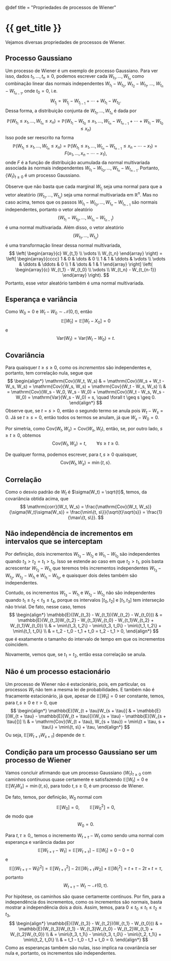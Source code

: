 @def title = "Propriedades de processos de Wiener"

# {{ get_title }}

Vejamos diversas propriedades de processos de Wiener.

## Processo Gaussiano

Um processo de Wiener é um exemplo de processo Gaussiano. Para ver isso, dados $t_1, \ldots, t_n \geq 0$, podemos escrever cada $W_{t_1}, \ldots, W_{t_n}$ como combinação linear das normais independentes $W_{t_1} - W_{t_0}$, $W_{t_2} - W_{t_1}$, ..., $W_{t_n} - W_{t_{n-1}}$, onde $t_0 = 0$, i.e.
$$
W_{t_j} = W_{t_j} - W_{t_{j-1}} + \cdots + W_{t_1} - W_{t_0}.
$$
Dessa forma, a distribuição conjunta de $W_{t_1}, \ldots, W_{t_n}$ é dada por
$$
\mathbb{P}(W_{t_1} \leq x_1, \ldots, W_{t_n} \leq x_n) = \mathbb{P}(W_{t_1} - W_{t_0} \leq x_1, \ldots, W_{t_n} - W_{t_{n-1}} + \cdots + W_{t_1} - W_{t_0} \leq x_n)
$$
Isso pode ser reescrito na forma
$$
\mathbb{P}(W_{t_1} \leq x_1, \ldots, W_{t_n} \leq x_n) = \mathbb{P}(W_{t_1} \leq x_1, \ldots, W_{t_n} - W_{t_{n-1}} \leq x_n - \cdots - x_1) = F(x_1, \ldots, x_n - \cdots - x_1),
$$
onde $F$ é a função de distribuição acumulada da normal multivariada associada às normais independentes $W_{t_1} - W_{t_0}, \ldots, W_{t_n} - W_{t_{n-1}}$. Portanto, $\{W_t\}_{t\geq 0}$ é um processo Gaussiano.

Observe que não basta que cada marginal $W_{t_j}$ seja uma normal para que a vetor aleatório $(W_{t_1}, \ldots, W_{t_n})$ seja uma normal multivariada em $\mathbb{R}^n.$ Mas no caso acima, temos que os passos $W_{t_1} - W_{t_0}, \ldots, W_{t_n} - W_{t_{n-1}}$ são normais independentes, portanto o vetor aleatório
$$
    (W_{t_1} - W_{t_0}, \ldots, W_{t_n} - W_{t_{n-1}})
$$
é uma normal multivariada. Além disso, o vetor aleatório
$$
    (W_{t_1}, \ldots, W_{t_n})
$$
é uma transformação linear dessa normal multivariada,
$$
    \left( \begin{array}{c} W_{t_1} \\ \vdots \\ W_{t_n} \end{array} \right) = \left[ \begin{array}{cccc} 1 & 0 & \dots & 0 \\ 1 & 1 & \ddots & \vdots \\ \vdots & \ddots & \ddots & 0 \\ 1 & \dots & 1 & 1 \end{array} \right] \left( \begin{array}{c} W_{t_1} - W_{t_0} \\ \vdots \\ W_{t_n} - W_{t_{n-1}} \end{array} \right).
$$
Portanto, esse vetor aleatório também é uma normal multivariada.

## Esperança e variância

Como $W_0 = 0$ e $W_t - W_0 \sim \mathcal{N}(0, t)$, então
$$
\mathbb{E}[W_t] = \mathbb{E}[W_t - X_0] = 0
$$
e
$$
\mathrm{Var}(W_t) = \mathrm{Var}(W_t - W_0) = t.
$$

## Covariância

Para quaisquer $t \geq s \geq 0$, como os *incrementos* são independentes e, portanto, tem correlação nula, segue que
$$
\begin{align*}
\mathrm{Cov}(W_t, W_s) & = \mathrm{Cov}(W_s + W_t - W_s, W_s) = \mathrm{Cov}(W_s, W_s) + \mathrm{Cov}(W_t - W_s, W_s) \\ & = \mathrm{Cov}(W_s - W_0, W_s - W_0) + \mathrm{Cov}(W_t - W_s, W_s - W_0) = \mathrm{Var}(W_s - W_0) = s, \quad \forall t \geq s \geq 0.
\end{align*}
$$
Observe que, se $t = s > 0$, então o segundo termo se anula pois $W_t - W_s = 0$. Já se $t \geq s = 0$, então todos os termos se anulam, já que $W_s - W_0 = 0$.

Por simetria, como $\mathrm{Cov}(W_t, W_s) = \mathrm{Cov}(W_s, W_t)$, então, se, por outro lado, $s \geq t \geq 0$, obtemos
$$
\mathrm{Cov}(W_t, W_s) = t, \qquad \forall s \geq t \geq 0.
$$

De qualquer forma, podemos escrever, para $t, s \geq 0$ quaisquer,
$$
\mathrm{Cov}(W_t, W_s) = \min\{t, s\}.
$$

## Correlação

Como o desvio padrão de $W_t$ é $\sigma(W_t) = \sqrt{t}$, temos, da covariância obtida acima, que
$$
    \mathrm{corr}(W_t, W_s) = \frac{\mathrm{Cov}(W_t, W_s)}{\sigma(W_t)\sigma(W_s)} = \frac{\min\{t, s\}}{\sqrt{t}\sqrt{s}} = \frac{1}{\max\{t, s\}}.
$$

## Não independência de incrementos em intervalos que se interceptam

Por definição, dois incrementos $W_{t_3} - W_{t_2}$ e $W_{t_1} - W_{t_0}$ são independentes quando $t_3 > t_2 = t_1 > t_0$. Isso se estende ao caso em que $t_2 > t_1$, pois basta acrescentar $W_{t_2} - W_{t_1}$ que teremos três incrementos independentes $W_{t_3} - W_{t_2}$, $W_{t_2} - W_{t_1}$ e $W_{t_1} - W_{t_0}$, e quaisquer dois deles também são independentes.

Contudo, os incrementos $W_{t_3} - W_{t_1}$ e $W_{t_2} - W_{t_0}$ não são independentes quando $t_1 \leq t_2 < t_3 \leq t_4,$ porque os intervalos $[t_0, t_2]$ e $[t_1, t_3]$ tem interseção não trivial. De fato, nesse caso, temos
$$
\begin{align*}
\mathbb{E}((W_{t_3} - W_{t_1})(W_{t_2} - W_{t_0})) & = \mathbb{E}(W_{t_3}W_{t_2} - W_{t_3}W_{t_0} - W_{t_1}W_{t_2} + W_{t_1}W_{t_0}) \\
& = \min\{t_3, t_2\} - \min\{t_3, t_0\} - \min\{t_1, t_2\} + \min\{t_1, t_0\} \\
& = t_2 - t_0 - t_1 + t_0 = t_2 - t_1 > 0,
\end{align*}
$$
que é exatamente o tamanho do intervalo de tempo em que os incrementos coincidem.

Novamente, vemos que, se $t_1 = t_2$, então essa correlação se anula.

## Não é um processo estacionário

Um processo de Wiener não é estacionário, pois, em particular, os processos $W_t$ não tem a mesma lei de probabilidades. E também não é fracamente estacionário, já que, apesar de $\mathbb{E}[W_t] = 0$ ser constante, temos, para $t, s\geq 0$ e $\tau > 0$, que
$$
\begin{align*}
\mathbb{E}[W_{t + \tau}W_{s + \tau}] & = \mathbb{E}[(W_{t + \tau} - \mathbb{E}[W_{t + \tau}])(W_{s + \tau} - \mathbb{E}[W_{s + \tau}])] \\
& = \mathrm{Cov}(W_{t + \tau}, W_{s + \tau}) = \min\{t + \tau, s + \tau\} = \min\{t, s\} + \tau,
\end{align*}
$$
Ou seja, $\mathbb{E}[W_{t + \tau}W_{s + \tau}]$ depende de $\tau$.

## Condição para um processo Gaussiano ser um processo de Wiener

Vamos concluir afirmando que um processo Gaussiano $\{W_t\}_{t\geq 0}$ com caminhos contínuous quase certamente e satisfazendo $\mathbb{E}[W_t] = 0$ e $\mathbb{E}[W_t W_s] = \min\{t, s\}$, para todo $t, s \geq 0$, é um processo de Wiener.

De fato, temos, por definição, $W_0$ normal com
$$
\mathbb{E}[W_0] = 0, \qquad \mathbb{E}[W_0^2] = 0,
$$
de modo que
$$
    W_0 = 0.
$$

Para $t, \tau \geq 0,$, temos o incremento $W_{t+\tau} - W_t$ como sendo uma normal com esperança e variância dadas por
$$
    \mathbb{E}[W_{t+\tau} - W_t] = \mathbb{E}[W_{t+\tau}] - \mathbb{E}[W_t] = 0 - 0 = 0
$$
e 
$$
    \mathbb{E}[(W_{t+\tau} - W_t)^2] = \mathbb{E}[W_{t+\tau}^2] - 2\mathbb{E}[W_{t+\tau}W_2] + \mathbb{E}[W_t^2] = t + \tau - 2t + t = \tau,
$$
portanto
$$
    W_{t+\tau} - W_t \sim \mathcal{N}(0, \tau).
$$

Por hipótese, os caminhos são quase certamente contínuos. Por fim, para a independência dos incrementos, como os incrementos são normais, basta mostrar a independência dois a dois. Assim, temos, para $0 \leq t_0 \leq t_1 \leq t_2 \leq t_3$,
$$
\begin{align*}
\mathbb{E}((W_{t_3} - W_{t_2})(W_{t_1} - W_{t_0})) & = \mathbb{E}(W_{t_3}W_{t_1} - W_{t_3}W_{t_0} - W_{t_2}W_{t_1} + W_{t_2}W_{t_0}) \\
& = \min\{t_3, t_1\} - \min\{t_3, t_0\} - \min\{t_2, t_1\} + \min\{t_2, t_0\} \\
& = t_1 - t_0 - t_1 + t_0 = 0.
\end{align*}
$$
Como as esperanças também são nulas, isso implica na covariância ser nula e, portanto, os incrementos são independentes.
